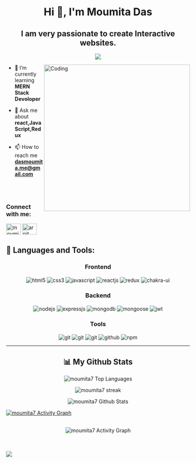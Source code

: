 
<h1 align="center">Hi 👋, I'm Moumita Das</h1>
<h2 align="center">I am very passionate to create Interactive websites.</h2>
<p align="center">
  <a href="https://github.com/DenverCoder1/readme-typing-svg">
    <img src="https://readme-typing-svg.demolab.com/?lines=Hi! My name is Moumita Das; I am a Full-Stack%20Web%20Developer 👨🏻‍💻; Curious%20to%20learn%20new%20things !&font=Fira%20Code&center=true&width=440&height=45&color=#37bcf7&vCenter=true&size=22&pause=1000"></a>
</p>
<img align="right" alt="Coding" width="400" src="https://mir-s3-cdn-cf.behance.net/project_modules/disp/601014116770475.6068beff4640a.gif"/>

- 🌱 I’m currently learning **MERN Stack Devoloper**

- 💬 Ask me about **react,JavaScript,Redux**

- 📫 How to reach me **dasmoumita.me@gmail.com**
<br/>
<br/>

<h3 align="left">Connect with me:</h3>
<p align="left">
<a href="https://twitter.com/Moumita86952918" target="blank"><img align="center" src="https://raw.githubusercontent.com/rahuldkjain/github-profile-readme-generator/master/src/images/icons/Social/twitter.svg" alt="moumita7" height="30" width="40" /></a>
<a href="https://www.linkedin.com/in/moumita-das07/" target="blank"><img align="center" src="https://raw.githubusercontent.com/rahuldkjain/github-profile-readme-generator/master/src/images/icons/Social/linked-in-alt.svg" alt="arpit mishra" height="30" width="40" /></a>

</p>

## 🚀 Languages and Tools:
<div align="center">
 
 <div align="center"><h3 align="center">Frontend</h3>
<img src="https://img.shields.io/badge/html5-%23E34F26.svg?style=for-the-badge&logo=html5&logoColor=white" align="center" alt="html5">
<img src = "https://img.shields.io/badge/css3-%231572B6.svg?style=for-the-badge&logo=css3&logoColor=white" align="center" alt="css3">
<img src ="https://img.shields.io/badge/javascript-%23323330.svg?style=for-the-badge&logo=javascript&logoColor=%23F7DF1E" align="center" alt="javascript">
<img src="https://img.shields.io/badge/React-20232A?style=for-the-badge&logo=react&logoColor=61DAFB"  align="center" alt="reactjs" />
<img src="https://img.shields.io/badge/Redux-593D88?style=for-the-badge&logo=redux&logoColor=white"  align="center" alt="redux" />
<!-- <img src="https://img.shields.io/badge/Material%20UI-007FFF?style=for-the-badge&logo=mui&logoColor=white"  align="center" alt="material-ui"/> -->
<img src = "https://img.shields.io/badge/chakra ui-%234ED1C5.svg?style=for-the-badge&logo=chakraui&logoColor=white" align="center" alt="chakra-ui"/>
</div>
  <div align="center"><h3 align="center">Backend</h3> 
<img src="https://img.shields.io/badge/Node.js-339933?style=for-the-badge&logo=nodedotjs&logoColor=white" align="center" alt="nodejs" />
<img src="https://img.shields.io/badge/Express.js-000000?style=for-the-badge&logo=express&logoColor=white" align="center" alt="expressjs"/>
<img src="https://img.shields.io/badge/MongoDB-4EA94B?style=for-the-badge&logo=mongodb&logoColor=white" align="center" alt="mongodb"/>
<img src="https://img.shields.io/badge/mongoose-%2300f.svg?style=for-the-badge&logo=fastify&logoColor=white" align="center" alt="mongoose"/>
   <img src="https://img.shields.io/badge/JWT-black?style=for-the-badge&logo=JSON%20web%20tokens" align="center" alt="jwt"/>
 </div>
  <div align="center"><h3 align="center">Tools</h3> 
  <!-- <img src="https://img.shields.io/badge/heroku-%23430098.svg?style=for-the-badge&logo=heroku&logoColor=white" align="center" alt="git"/> -->
   <img src="https://img.shields.io/badge/netlify-%23000000.svg?style=for-the-badge&logo=netlify&logoColor=#00C7B7" align="center" alt="git"/>
   <img src="https://img.shields.io/badge/vercel-%23000000.svg?style=for-the-badge&logo=vercel&logoColor=whit" align="center" alt="git"/>
   <img src="https://img.shields.io/badge/Git-f44d27?style=for-the-badge&logo=git&logoColor=white"  align="center" alt="git"/>
<img src="https://img.shields.io/badge/GitHub-100000?style=for-the-badge&logo=github&logoColor=white"  align="center" alt="github"/>
<!-- <img src ="https://img.shields.io/badge/Postman-FF6C37?style=for-the-badge&logo=postman&logoColor=white" align="center" alt="postman"> -->
<img src = "https://img.shields.io/badge/NPM-%23000000.svg?style=for-the-badge&logo=npm&logoColor=white" align="center" alt="npm">
   <br/>
 </div>
</div>

<hr />

<h2 align="center">📊 My Github Stats</h2>
<!--          <br/>    -->
          <p align="center">      
        <img alt="moumita7 Top Languages" src="https://github-readme-stats.vercel.app/api/top-langs/?username=moumita7&langs_count=8&count_private=true&layout=compact&theme=react&hide_border=true&bg_color=0D1117" />
            </p>      
<!--            <br/> -->
         <p align="center">
              <img title="🔥 Get streak stats for your profile at git.io/streak-stats" alt="moumita7 streak" src="https://github-readme-streak-stats.herokuapp.com/?user=moumita7&hide_border=true&theme=react&hide_border=true&bg_color=0D1117"/>
             <p align="center">                                                                                                 
          <img alt="moumita7 Github Stats" src="https://github-readme-stats.vercel.app/api?username=moumita7&show_icons=true&locale=en&theme=react&hide_border=true&bg_color=0D1117" />
          </p>                                                                
<!--       <br/> -->
<!--       <br/> -->
<a href="https://github.com/moumita7/github-readme-activity-graph"><img alt="moumita7 Activity Graph" src="https://github-readme-activity-graph.cyclic.app/graph?username=moumita7&bg_color=0D1117&color=5BCDEC&line=5BCDEC&point=FFFFFF&hide_border=true" /></a>

<br/>
<br/>
<p align="center">
<img  align="center" alt="moumita7 Activity Graph" src="https://github-profile-summary-cards.vercel.app/api/cards/profile-details?username=moumita7&theme=dracula" alt="img" /></p>

<br/>
<br/>
<img  src="https://raw.githubusercontent.com/Trilokia/Trilokia/379277808c61ef204768a61bbc5d25bc7798ccf1/bottom_header.svg" />
